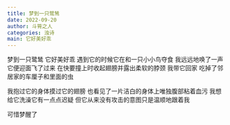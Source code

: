 ```yaml
---
title: 梦到一只鹭鸶
date: 2022-09-20
author: 斗筲之人
categories: 浊诗
main: 它好美好乖
---
```


梦到一只鹭鸶
它好美好乖
遇到它的时候它在和一只小小鸟夺食
我远远地唤了一声
它便迎面飞了过来
在快要撞上时收起翅膀并露出柔软的脖颈
我带它回家
吃掉了邻居家的车厘子和里面的虫

我抱过它的身体摸过它的翅膀
也看见了一片洁白的身体上唯独腹部粘着血污
我想给它洗澡它有一点点迟疑
但它从来没有攻击的意图只是温顺地跟着我

可惜梦醒了